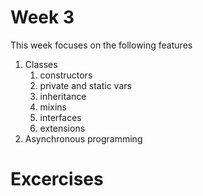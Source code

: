 
# Week 3
This week focuses on the following features
1. Classes
   1. constructors
   2. private and static vars
   3. inheritance
   4. mixins
   5. interfaces
   6. extensions
2. Asynchronous programming


# Excercises